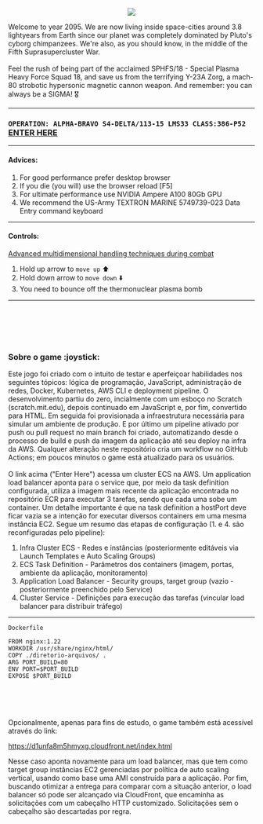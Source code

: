 <p align="center">
  <img src="https://d1mf66us61usti.cloudfront.net/image-git3.png">
</p>

Welcome to year 2095. We are now living inside space-cities around 3.8 lightyears from Earth since our planet was completely dominated by Pluto's cyborg chimpanzees. We're also, as you should know, in the middle of the Fifth Suprasupercluster War.</br>
  </br>
Feel the rush of being part of the acclaimed SPHFS/18 - Special Plasma Heavy Force Squad 18, and save us from the terrifying Y-23A Zorg, a mach-80 strobotic hypersonic magnetic cannon weapon. And remember: you can always be a SIGMA! :medal_military:

---                                                             
### `OPERATION: ALPHA-BRAVO S4-DELTA/113-15 LMS33 CLASS:386-P52` [ENTER HERE](http://ecs-load-balancer-153755951.us-east-1.elb.amazonaws.com)
---                                                            
#### Advices:
1. For good performance prefer desktop browser 
2. If you die (you will) use the browser reload [F5]
3. For ultimate performance use NVIDIA Ampere A100 80Gb GPU
4. We recommend the US-Army TEXTRON MARINE 5749739-023 Data Entry command keyboard
---
#### Controls: 
<ins>Advanced multidimensional handling techniques during combat</ins>
1. Hold up arrow to `move up` :arrow_up:
2. Hold down arrow to `move down` :arrow_down:
3. You need to bounce off the thermonuclear plasma bomb
----------

<br></br>
<br></br>

<h3>Sobre o game :joystick:</h3>

Este jogo foi criado com o intuito de testar e aperfeiçoar habilidades nos seguintes tópicos: lógica de programação, JavaScript, administração de redes, Docker, Kubernetes, AWS CLI e deployment pipeline. O desenvolvimento partiu do zero, incialmente com um esboço no Scratch (scratch.mit.edu), depois continuado em JavaScript e, por fim, convertido para HTML. Em seguida foi provisionada a infraestrutura necessária para simular um ambiente de produção. E por último um pipeline ativado por push ou pull request no main branch foi criado, automatizando desde o processo de build e push da imagem da aplicação até seu deploy na infra da AWS. Qualquer alteração neste repositório cria um workflow no GitHub Actions; em poucos minutos o game está atualizado para os usuários.</br>
  </br>
O link acima ("Enter Here") acessa um cluster ECS na AWS. Um application load balancer aponta para o service que, por meio da task definition configurada, utiliza a imagem mais recente da aplicação encontrada no repositório ECR para executar 3 tarefas, sendo que cada uma sobe um container. Um detalhe importante é que na task definition a hostPort deve ficar vazia se a intenção for executar diversos containers em uma mesma instância EC2. Segue um resumo das etapas de configuração (1. e 4. são reconfiguradas pelo pipeline):

1. Infra Cluster ECS - Redes e instâncias (posteriormente editáveis via Launch Templates e Auto Scaling Groups)</br>
2. ECS Task Definition - Parâmetros dos containers (imagem, portas, ambiente da aplicação, monitoramento)</br>
3. Application Load Balancer - Security groups, target group (vazio - posteriormente preenchido pelo Service)</br>
4. Cluster Service - Definições para execução das tarefas (vincular load balancer para distribuir tráfego)</br>
---

```
Dockerfile

FROM nginx:1.22
WORKDIR /usr/share/nginx/html/
COPY ./diretorio-arquivos/ .
ARG PORT_BUILD=80
ENV PORT=$PORT_BUILD
EXPOSE $PORT_BUILD
``` 
  </br>
  </br>
  </br>
  
Opcionalmente, apenas para fins de estudo, o game também está acessível através do link:

https://d1unfa8m5hmyxg.cloudfront.net/index.html

Nesse caso aponta novamente para um load balancer, mas que tem como target group instâncias EC2 gerenciadas por política de auto scaling vertical, usando como base uma AMI construída para a aplicação. Por fim, buscando otimizar a entrega para comparar com a situação anterior, o load balancer só pode ser alcançado via CloudFront, que encaminha as solicitações com um cabeçalho HTTP customizado. Solicitações sem o cabeçalho são descartadas por regra.
